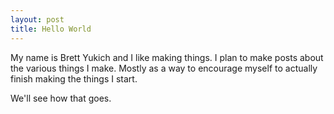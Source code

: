 ```yaml
---
layout: post
title: Hello World
---
```


My name is Brett Yukich and I like making things. I plan to make posts about the
various things I make. Mostly as a way to encourage myself to actually finish
making the things I start.

We'll see how that goes.
